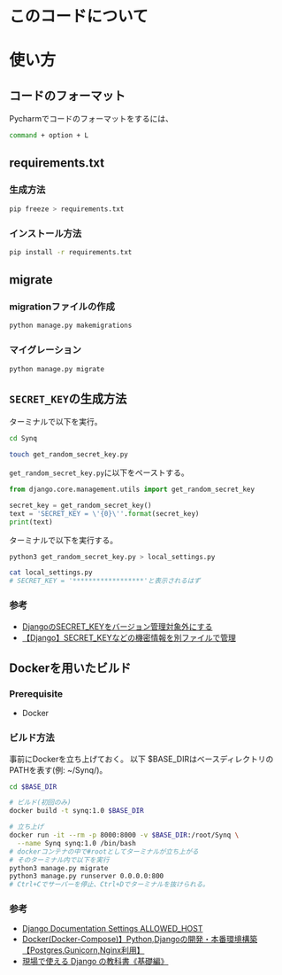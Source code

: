 # このコードについて

# 使い方

## コードのフォーマット
Pycharmでコードのフォーマットをするには、
```bash
command + option + L
```

## requirements.txt
### 生成方法
```bash
pip freeze > requirements.txt
```

### インストール方法
```bash
pip install -r requirements.txt
```


## migrate
### migrationファイルの作成
```bash
python manage.py makemigrations
```

### マイグレーション
```bash
python manage.py migrate
```


## `SECRET_KEY`の生成方法

ターミナルで以下を実行。
```bash
cd Synq

touch get_random_secret_key.py 
```

`get_random_secret_key.py`に以下をペーストする。

```python
from django.core.management.utils import get_random_secret_key

secret_key = get_random_secret_key()
text = 'SECRET_KEY = \'{0}\''.format(secret_key)
print(text)
```

ターミナルで以下を実行する。

```bash
python3 get_random_secret_key.py > local_settings.py

cat local_settings.py
# SECRET_KEY = '******************'と表示されるはず
```

### 参考
- [DjangoのSECRET_KEYをバージョン管理対象外にする](https://qiita.com/haessal/items/abaef7ee4fdbd3b218f5)
- [【Django】SECRET_KEYなどの機密情報を別ファイルで管理](https://chigusa-web.com/blog/django-secret/)



## Dockerを用いたビルド
### Prerequisite
- Docker

### ビルド方法
事前にDockerを立ち上げておく。
以下 $BASE_DIRはベースディレクトリのPATHを表す(例: ~/Synq/)。
```bash
cd $BASE_DIR

# ビルド(初回のみ)
docker build -t synq:1.0 $BASE_DIR

# 立ち上げ
docker run -it --rm -p 8000:8000 -v $BASE_DIR:/root/Synq \
  --name Synq synq:1.0 /bin/bash
# dockerコンテナの中で#rootとしてターミナルが立ち上がる
# そのターミナル内で以下を実行
python3 manage.py migrate
python3 manage.py runserver 0.0.0.0:800
# Ctrl+Cでサーバーを停止、Ctrl+Dでターミナルを抜けられる。
```

### 参考
- [Django Documentation Settings ALLOWED_HOST](https://docs.djangoproject.com/en/2.2/ref/settings/#allowed-hosts)
- [Docker(Docker-Compose)】Python,Djangoの開発・本番環境構築【Postgres,Gunicorn,Nginx利用】](https://tomato-develop.com/docker-dockercompose-python-django-postgresql-gunicorn-nginx-how-to-build-development-and-production-environment/)
- [現場で使える Django の教科書《基礎編》](https://amzn.asia/d/g1zXfkl)